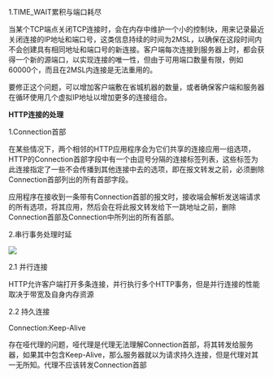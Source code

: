 1.TIME_WAIT累积与端口耗尽

当某个TCP端点关闭TCP连接时，会在内存中维护一个小的控制块，用来记录最近关闭连接的IP地址和端口号，这类信息持续的时间为2MSL，以确保在这段时间内不会创建具有相同地址和端口号的新连接。客户端每次连接到服务器上时，都会获得一个新的源端口，以实现连接的唯一性，但由于可用端口数量有限，例如60000个，而且在2MSL内连接是无法重用的。

要修正这个问题，可以增加客户端敷在省城机器的数量，或者确保客户端和服务器在循环使用几个虚拟IP地址以增加更多的连接组合。


**HTTP连接的处理**

1.Connection首部

在某些情况下，两个相邻的HTTP应用程序会为它们共享的连接应用一组选项，HTTP的Connection首部字段中有一个由逗号分隔的连接标签列表，这些标签为此连接指定了一些不会传播到其他连接中去的选项，即在报文转发之前，必须删除Connection首部列出的所有首部字段。

应用程序在接收到一条带有Connection首部的报文时，接收端会解析发送端请求的所有选项，将其应用，然后会在将此报文转发给下一跳地址之前，删除Connection首部及Connection中所列出的所有首部。

2.串行事务处理时延

![](http://or155uq3h.bkt.clouddn.com/%E4%B8%B2%E8%A1%8C%E4%BA%8B%E5%8A%A1.png)

2.1 并行连接

HTTP允许客户端打开多条连接，并行执行多个HTTP事务，但是并行连接的性能取决于带宽及自身内存资源

2.2 持久连接

Connection:Keep-Alive

存在哑代理的问题，哑代理是代理无法理解Connection首部，将其转发给服务器，如果其中包含Keep-Alive，那么服务器就以为请求持久连接，但是代理对其一无所知。代理不应该转发Connection首部
